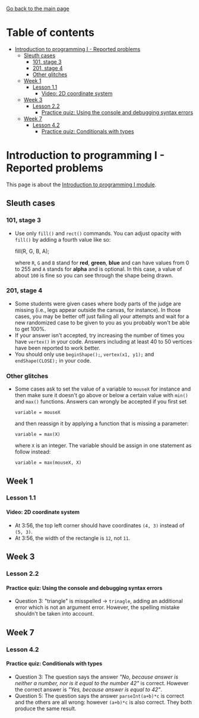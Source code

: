 [Go back to the main page](https://world-class.github.io/REPL/)

# Table of contents
<!-- vim-markdown-toc GFM -->

* [Introduction to programming I - Reported problems](#introduction-to-programming-i---reported-problems)
    * [Sleuth cases](#sleuth-cases)
        * [101, stage 3](#101-stage-3)
        * [201, stage 4](#201-stage-4)
        * [Other glitches](#other-glitches)
    * [Week 1](#week-1)
        * [Lesson 1.1](#lesson-11)
            * [Video: 2D coordinate system](#video-2d-coordinate-system)
    * [Week 3](#week-3)
        * [Lesson 2.2](#lesson-22)
            * [Practice quiz: Using the console and debugging syntax errors](#practice-quiz-using-the-console-and-debugging-syntax-errors)
    * [Week 7](#week-7)
        * [Lesson 4.2](#lesson-42)
            * [Practice quiz: Conditionals with types](#practice-quiz-conditionals-with-types)

<!-- vim-markdown-toc -->

# Introduction to programming I - Reported problems
This page is about the [Introduction to programming I module](../../../modules/level_4/introduction_to_programming_i/).

## Sleuth cases
### 101, stage 3
- Use only `fill()` and `rect()` commands. You can adjust opacity with `fill()` by adding a fourth value like so:

    fill(R, G, B, A);

  where `R`, `G` and `B` stand for **red**, **green**, **blue** and can have values from 0 to 255 and `A` stands for **alpha** and is optional. In this case, a value of about `100` is fine so you can see through the shape being drawn.

### 201, stage 4
- Some students were given cases where body parts of the judge are missing (i.e., legs appear outside the canvas, for instance). In those cases, you may be better off just failing all your attempts and wait for a new randomized case to be given to you as you probably won't be able to get 100%.
- If your answer isn't accepted, try increasing the number of times you have `vertex()` in your code. Answers including at least 40 to 50 vertices have been reported to work better.
- You should only use `beginShape();`, `vertex(x1, y1);` and `endShape(CLOSE);` in your code.

### Other glitches
- Some cases ask to set the value of a variable to `mouseX` for instance and then make sure it doesn't go above or below a certain value with `min()` and `max()` functions. Answers can wrongly be accepted if you first set

      variable = mouseX

  and then reassign it by applying a function that is missing a parameter:

      variable = max(X)

  where `X` is an integer. The variable should be assign in one statement as follow instead:

      variable = max(mouseX, X)


## Week 1
### Lesson 1.1
#### Video: 2D coordinate system
- At 3:56, the top left corner should have coordinates `(4, 3)` instead of `(5, 3)`.
- At 3:56, the width of the rectangle is `12`, not `11`.


## Week 3
### Lesson 2.2
#### Practice quiz: Using the console and debugging syntax errors
- Question 3: "triangle" is misspelled → `trinagle`, adding an additional error which is not an argument error. However, the spelling mistake shouldn't be taken into account.

## Week 7
### Lesson 4.2
#### Practice quiz: Conditionals with types
- Question 3: The question says the answer _"No, because  answer is neither a number, nor is it equal to the number 42"_ is correct. However the correct answer is _"Yes, because answer is equal to 42"_.
- Question 5: The question says the answer `parseInt(a+b)*c` is correct and the others are all wrong: however `(a+b)*c` is also correct. They both produce the same result. 
